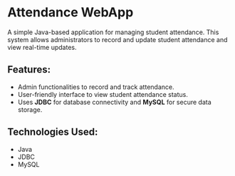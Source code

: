 # Attendance WebApp

A simple Java-based application for managing student attendance. This system allows administrators to record and update student attendance and view real-time updates.

## Features:
- Admin functionalities to record and track attendance.
- User-friendly interface to view student attendance status.
- Uses **JDBC** for database connectivity and **MySQL** for secure data storage.

## Technologies Used:
- Java
- JDBC
- MySQL


